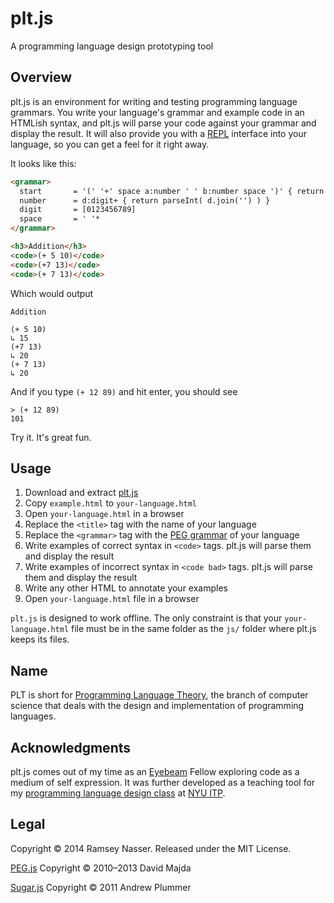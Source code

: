 plt.js
======
A programming language design prototyping tool

Overview
--------
plt.js is an environment for writing and testing programming language grammars. You write your language's grammar and example code in an HTMLish syntax, and plt.js will parse your code against your grammar and display the result. It will also provide you with a [REPL](http://en.wikipedia.org/wiki/REPL) interface into your language, so you can get a feel for it right away.

It looks like this:

```html
<grammar>
  start       = '(' '+' space a:number ' ' b:number space ')' { return a + b }
  number      = d:digit+ { return parseInt( d.join('') ) }
  digit       = [0123456789]
  space       = ' '*
</grammar>

<h3>Addition</h3>
<code>(+ 5 10)</code>
<code>(+7 13)</code>
<code>(+ 7 13)</code>
```

Which would output

```
Addition

(+ 5 10)
↳ 15
(+7 13)
↳ 20
(+ 7 13)
↳ 20
```

And if you type `(+ 12 89)` and hit enter, you should see

```
> (+ 12 89)
101
```

Try it. It's great fun.

Usage
-----
1. Download and extract [plt.js](https://github.com/nasser/pltjs/archive/master.zip)
2. Copy `example.html` to `your-language.html`
3. Open `your-language.html` in a browser
4. Replace the `<title>` tag with the name of your language
5. Replace the `<grammar>` tag with the [PEG grammar](http://pegjs.majda.cz/documentation#grammar-syntax-and-semantics) of your language
6. Write examples of correct syntax in `<code>` tags. plt.js will parse them and display the result
7. Write examples of incorrect syntax in `<code bad>` tags. plt.js will parse them and display the result
8. Write any other HTML to annotate your examples
9. Open `your-language.html` file in a browser

`plt.js` is designed to work offline. The only constraint is that your `your-language.html` file must be in the same folder as the `js/` folder where plt.js keeps its files.

Name
----
PLT is short for [Programming Language Theory](http://en.wikipedia.org/wiki/Programming_language_theory), the branch of computer science that deals with the design and implementation of programming languages.

Acknowledgments
---------------
plt.js comes out of my time as an [Eyebeam](http://eyebeam.org) Fellow exploring code as a medium of self expression. It was further developed as a teaching tool for my [programming language design class](http://itplanguages.tumblr.com/) at [NYU ITP](http://itp.nyu.edu/itp/).

Legal
-----
Copyright © 2014 Ramsey Nasser. Released under the MIT License.

[PEG.js](http://pegjs.majda.cz/) Copyright © 2010–2013 David Majda

[Sugar.js](http://sugarjs.com/) Copyright © 2011 Andrew Plummer

